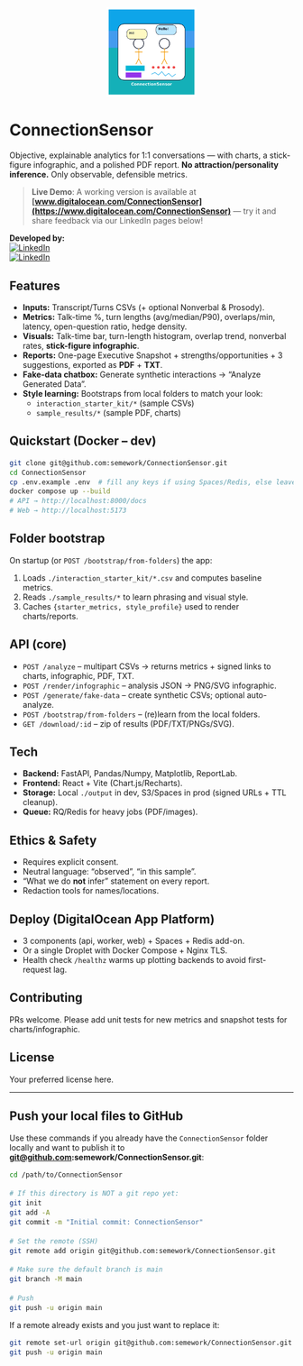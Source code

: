 <p align="center">
  <img src="https://github.com/semework/ConnectionSensor/blob/main/assets/connectionsensor_icon.png" alt="ConnectionSensor logo" width="160" />
</p>

# ConnectionSensor

Objective, explainable analytics for 1:1 conversations — with charts, a stick-figure infographic, and a polished PDF report.
**No attraction/personality inference.** Only observable, defensible metrics.

> **Live Demo**: A working version is available at **[www.digitalocean.com/ConnectionSensor](https://www.digitalocean.com/ConnectionSensor)** — try it and share feedback via our LinkedIn pages below!

**Developed by:**  
[![LinkedIn](https://img.shields.io/badge/LinkedIn-Mulugeta%20Semework-blue?logo=linkedin)](https://www.linkedin.com/in/mulugeta-semework-abebe/)  
[![LinkedIn](https://img.shields.io/badge/LinkedIn-Andrew%20Igharo-blue?logo=linkedin)](https://www.linkedin.com/in/andrew-igharo/)

## Features
- **Inputs:** Transcript/Turns CSVs (+ optional Nonverbal & Prosody).
- **Metrics:** Talk-time %, turn lengths (avg/median/P90), overlaps/min, latency, open-question ratio, hedge density.
- **Visuals:** Talk-time bar, turn-length histogram, overlap trend, nonverbal rates, **stick-figure infographic**.
- **Reports:** One-page Executive Snapshot + strengths/opportunities + 3 suggestions, exported as **PDF** + **TXT**.
- **Fake-data chatbox:** Generate synthetic interactions → “Analyze Generated Data”.
- **Style learning:** Bootstraps from local folders to match your look:
  - `interaction_starter_kit/*` (sample CSVs)
  - `sample_results/*` (sample PDF, charts)

## Quickstart (Docker – dev)
```bash
git clone git@github.com:semework/ConnectionSensor.git
cd ConnectionSensor
cp .env.example .env  # fill any keys if using Spaces/Redis, else leave local defaults
docker compose up --build
# API → http://localhost:8000/docs
# Web → http://localhost:5173
```

## Folder bootstrap
On startup (or `POST /bootstrap/from-folders`) the app:
1) Loads `./interaction_starter_kit/*.csv` and computes baseline metrics.  
2) Reads `./sample_results/*` to learn phrasing and visual style.  
3) Caches `{starter_metrics, style_profile}` used to render charts/reports.

## API (core)
- `POST /analyze` – multipart CSVs → returns metrics + signed links to charts, infographic, PDF, TXT.
- `POST /render/infographic` – analysis JSON → PNG/SVG infographic.
- `POST /generate/fake-data` – create synthetic CSVs; optional auto-analyze.
- `POST /bootstrap/from-folders` – (re)learn from the local folders.
- `GET /download/:id` – zip of results (PDF/TXT/PNGs/SVG).

## Tech
- **Backend:** FastAPI, Pandas/Numpy, Matplotlib, ReportLab.
- **Frontend:** React + Vite (Chart.js/Recharts).
- **Storage:** Local `./output` in dev, S3/Spaces in prod (signed URLs + TTL cleanup).
- **Queue:** RQ/Redis for heavy jobs (PDF/images).

## Ethics & Safety
- Requires explicit consent.
- Neutral language: “observed”, “in this sample”.
- “What we do **not** infer” statement on every report.
- Redaction tools for names/locations.

## Deploy (DigitalOcean App Platform)
- 3 components (api, worker, web) + Spaces + Redis add-on.  
- Or a single Droplet with Docker Compose + Nginx TLS.
- Health check `/healthz` warms up plotting backends to avoid first-request lag.

## Contributing
PRs welcome. Please add unit tests for new metrics and snapshot tests for charts/infographic.

## License
Your preferred license here.

---

## Push your local files to GitHub

Use these commands if you already have the `ConnectionSensor` folder locally and want to publish it to **git@github.com:semework/ConnectionSensor.git**:

```bash
cd /path/to/ConnectionSensor

# If this directory is NOT a git repo yet:
git init
git add -A
git commit -m "Initial commit: ConnectionSensor"

# Set the remote (SSH)
git remote add origin git@github.com:semework/ConnectionSensor.git

# Make sure the default branch is main
git branch -M main

# Push
git push -u origin main
```

If a remote already exists and you just want to replace it:
```bash
git remote set-url origin git@github.com:semework/ConnectionSensor.git
git push -u origin main
```
